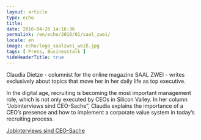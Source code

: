 ```yaml
---
layout: article
type: echo
title:
date: 2016-04-26 14:16:36
permalink: /en/echo/2016/01/saal_zwei/
locale: en
image: echo/logo_saalzwei_weiß.jpg
tags: [ Press, Businesstalk ]
hideHeaderTitle: true
---
```



Claudia Dietze - columnist for the online magazine SAAL ZWEI - writes exclusively about topics that move her in her daily life as top executive. 

In the digital age, recruiting is becoming the most important management role, which is not only executed by CEOs in Silicon Valley. In her column “Jobinterviews sind CEO-Sache”, Claudia explains the importance of a CEO’s presence and how to implement a corporate value system in today’s recruiting process.

[Jobinterviews sind CEO-Sache](http://www.saalzwei.de/management-kolumne/artikel/?tx_ttnews%5Btt_news%5D=889&cHash=3854f2d5a101a31c3e7c9f5ec21e299f)


